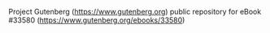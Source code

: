 Project Gutenberg (https://www.gutenberg.org) public repository for eBook #33580 (https://www.gutenberg.org/ebooks/33580)
